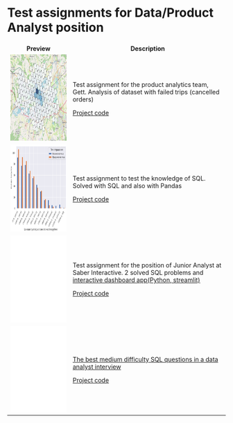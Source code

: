 # Test assignments for Data/Product Analyst position

<table>
<thead>
<tr>

[//]: # (<th colspan="2">Projects info</th>)
</tr>
</thead>
<tbody>
<tr><th>Preview</th><th>Description</th></tr>

<tr><td>
<a href="https://github.com/bebyakinb/test_assignments_Analyst/blob/master/gett/matching_home_assignment_for_candidates.ipynb">
<img src="assets/gett2.png" alt="Gett_project_preview" width="300" height="200">
</a>
</td>
<td>
Test assignment for the product analytics team, Gett. Analysis of dataset with failed trips (cancelled orders)
<p></p>
<a href="https://github.com/bebyakinb/test_assignments_Analyst/blob/master/gett/matching_home_assignment_for_candidates.ipynb">
Project code
</a>
</td></tr>

<tr><td>
<a href="https://github.com/bebyakinb/test_assignments_Analyst/blob/master/postal/postal_service.ipynb">
<img src="assets/sql2.png" alt="Post_project_preview" width="300" height="200">
</a>
</td>
<td>
Test assignment to test the knowledge of SQL. Solved with SQL and also with Pandas
<p></p>
<a href="https://github.com/bebyakinb/test_assignments_Analyst/blob/master/postal/postal_service.ipynb">
Project code
</a>
</td></tr>

<tr><td>
<a href="https://github.com/bebyakinb/test_assignments_Analyst/blob/master/Saber">
<img src="assets/Saber.png" alt="saber_project_preview" width="300" height="200">
</a>
</td>
<td>
Test assignment for the position of Junior Analyst at Saber Interactive. 2 solved SQL problems and <a href="https://habr.com/ru/company/dcmiran/blog/500360/">interactive dashboard app(Python, streamlit)
</a>
<p></p>
<a href="https://github.com/bebyakinb/test_assignments_Analyst/blob/master/Saber">
Project code
</a>
</td></tr>

<tr><td>
<a href="https://github.com/bebyakinb/test_assignments_Analyst/blob/master/Saber">
<img src="assets/habr.png" alt="habr_project_preview" width="300" height="200">
</a>
</td>
<td>
<a href="http://35.91.83.221:8501">
The best medium difficulty SQL questions in a data analyst interview
</a>
<p></p>
<a href="https://github.com/bebyakinb/test_assignments_Analyst/blob/master/habr/The_best_medium_difficulty_SQL_interview_questions.ipynb">
Project code
</a>
</td></tr>

</tbody>
</table>
